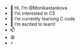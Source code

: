 - 👋 Hi, I’m @Monikastankova
- 👀 I’m interested in CS
- 🌱 I’m currently learning C code
- 💞️ I’m excited to learn!
- 📫 
- 😄 
- ⚡ 

<!---
Monikastankova/Monikastankova is a ✨ special ✨ repository because its `README.md` (this file) appears on your GitHub profile.
You can click the Preview link to take a look at your changes.
--->

